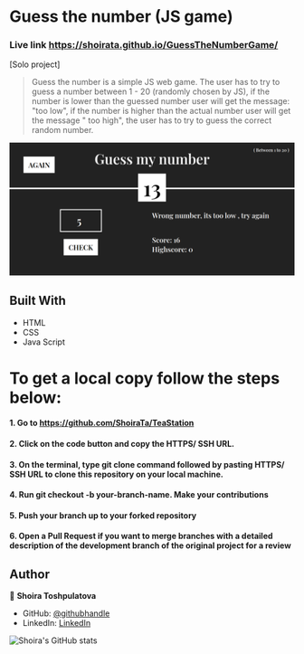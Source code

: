 # Guess the number (JS game)


### Live link https://shoirata.github.io/GuessTheNumberGame/
[Solo project]

>Guess the number is a simple JS web game. The user has to try to guess a number between 1 - 20 (randomly chosen by JS), if the number is lower than the guessed number user will get the message: "too low", if the number is higher than the actual number user will get the message " too high", the user has to try to guess the correct random number. 
 
![](./screen.png) 

## Built With

- HTML
- CSS
- Java Script


# To get a local copy follow the steps below:

#### 1. Go to https://github.com/ShoiraTa/TeaStation
#### 2. Click on the code button and copy the HTTPS/ SSH URL.
#### 3. On the terminal, type git clone command followed by pasting HTTPS/ SSH URL to clone this repository on your local machine.
#### 4. Run git checkout -b your-branch-name. Make your contributions
#### 5. Push your branch up to your forked repository
#### 6. Open a Pull Request if you want to merge branches with a detailed description of the development branch of the original project for a review


## Author

👤 **Shoira Toshpulatova**

- GitHub: [@githubhandle](https://github.com/shoirata)
- LinkedIn: [LinkedIn](https://www.linkedin.com/in/shoira-tashpulatova-bab4a7122/)

![Shoira's GitHub stats](https://github-readme-stats.vercel.app/api?username=shoirata&count_private=true&theme=dark&show_icons=true)
